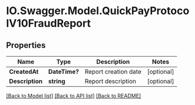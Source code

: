 # IO.Swagger.Model.QuickPayProtocolV10FraudReport
## Properties

Name | Type | Description | Notes
------------ | ------------- | ------------- | -------------
**CreatedAt** | **DateTime?** | Report creation date | [optional] 
**Description** | **string** | Report description | [optional] 

[[Back to Model list]](../README.md#documentation-for-models) [[Back to API list]](../README.md#documentation-for-api-endpoints) [[Back to README]](../README.md)

